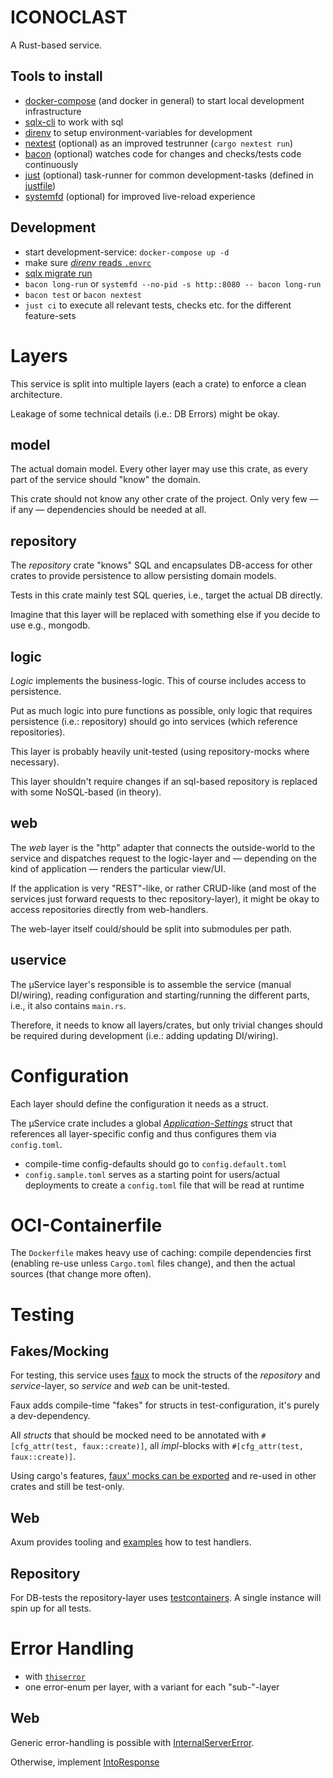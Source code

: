 # ICONOCLAST

A Rust-based service.

## Tools to install

- [docker-compose](https://docs.docker.com/compose/install/) (and docker in general) to start local development infrastructure
- [sqlx-cli](https://github.com/launchbadge/sqlx/tree/main/sqlx-cli#sqlx-cli) to work with sql
- [direnv](https://direnv.net/) to setup environment-variables for development
- [nextest](https://nexte.st/) (optional) as an improved testrunner (`cargo nextest run`)
- [bacon](https://dystroy.org/bacon/) (optional) watches code for changes and checks/tests code continuously
- [just](https://just.systems/) (optional) task-runner for common development-tasks (defined
  in [justfile](./justfile))
- [systemfd](https://github.com/mitsuhiko/systemfd) (optional) for improved live-reload experience

## Development

- start development-service: `docker-compose up -d`
- make sure [*direnv* reads `.envrc`](https://direnv.net/)
- [sqlx migrate run](https://github.com/launchbadge/sqlx/tree/main/sqlx-cli#create-and-run-migrations)
- `bacon long-run` or `systemfd --no-pid -s http::8080 -- bacon long-run`
- `bacon test` or `bacon nextest`
- `just ci` to execute all relevant tests, checks etc. for the different feature-sets

# Layers

This service is split into multiple layers (each a crate) to enforce a clean architecture.

Leakage of some technical details (i.e.: DB Errors) might be okay.

## model

The actual domain model. Every other layer may use this crate, as every part of the service should
"know" the domain.

This crate should not know any other crate of the project. Only very few — if any — dependencies
should be needed at all.

## repository

The
*repository* crate "knows" SQL and encapsulates DB-access for other crates to provide persistence to allow persisting domain models.

Tests in this crate mainly test SQL queries, i.e., target the actual DB directly.

Imagine that this layer will be replaced with something else if you decide to use e.g., mongodb.

## logic

*Logic* implements the business-logic. This of course includes access to persistence.

Put as much logic into pure functions as possible, only logic that requires persistence (i.e.: repository) should go into services (which reference repositories).

This layer is probably heavily unit-tested (using repository-mocks where necessary).

This layer shouldn't require changes if an sql-based repository is replaced with some NoSQL-based (in theory).

## web

The *web* layer is the "http" adapter that connects the outside-world to the service and dispatches
request to the logic-layer and — depending on the kind of application — renders the particular
view/UI.

If the application is very "REST"-like, or rather CRUD-like (and most of the services just forward
requests to thec repository-layer), it might be okay to access repositories directly from web-handlers.

The web-layer itself could/should be split into submodules per path.

## uservice

The μService layer's responsible is to assemble the service (manual DI/wiring), reading
configuration and starting/running the different parts, i.e., it also contains `main.rs`.

Therefore, it needs to know all layers/crates, but only trivial changes should be required during
development (i.e.: adding updating DI/wiring).

# Configuration

Each layer should define the configuration it needs as a struct.

The μService crate includes a global [*Application-Settings*](./uservice/src/settings.rs) struct
that references all layer-specific config and thus configures them via `config.toml`.

- compile-time config-defaults should go to `config.default.toml`
- `config.sample.toml` serves as a starting point for users/actual deployments to create a
  `config.toml` file that will be read at runtime

# OCI-Containerfile

The `Dockerfile` makes heavy use of caching: compile dependencies first (enabling re-use unless
`Cargo.toml` files change), and then the actual sources (that change more often).

# Testing

## Fakes/Mocking

For testing, this service uses [faux](https://docs.rs/faux/latest/faux/) to mock the structs of the *repository* and
*service*-layer, so *service* and *web* can be unit-tested.

Faux adds compile-time "fakes" for structs in test-configuration, it's purely a dev-dependency.

All *structs* that should be mocked need to be annotated with `#[cfg_attr(test, faux::create)]`, all *impl*-blocks with
`#[cfg_attr(test, faux::create)]`.

Using cargo's features, [faux\' mocks can be exported](https://nrxus.github.io/faux/guide/exporting-mocks.html) and re-used in other crates and still be test-only.

## Web

Axum provides tooling and [examples](https://github.com/tokio-rs/axum/blob/main/examples/testing/src/main.rs) how to test handlers.

## Repository

For DB-tests the repository-layer uses [testcontainers](https://docs.rs/testcontainers/latest/testcontainers/index.html). A single instance will spin up for all tests.

# Error Handling

- with [`thiserror`](https://docs.rs/thiserror/latest/thiserror/)
- one error-enum per layer, with a variant for each "sub-"-layer

## Web

Generic error-handling is possible with [InternalServerError](https://docs.rs/axum-extra/latest/axum_extra/response/struct.InternalServerError.html).

Otherwise, implement [IntoResponse](https://github.com/tokio-rs/axum/blob/main/examples/error-handling/src/main.rs#L158-L186)